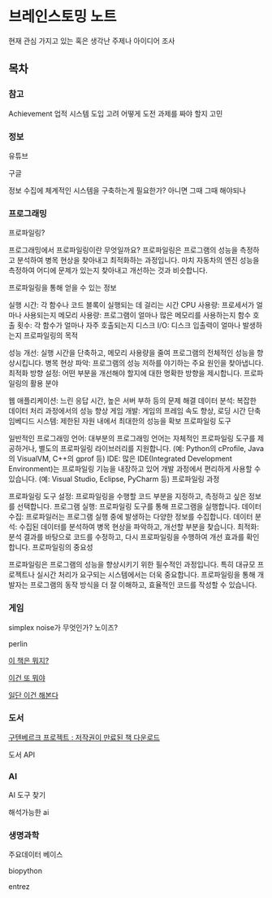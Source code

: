 # 브레인스토밍 노트

현재 관심 가지고 있는 혹은 생각난 주제나 아이디어 조사

## 목차

### 참고

Achievement 업적 시스템 도입 고려
어떻게 도전 과제를 짜야 할지 고민

### 정보

유튜브

구글 

정보 수집에 체계적인 시스템을 구축하는게 필요한가? 아니면 그때 그때 해야되나 

### 프로그래밍

프로파일링?

프로그래밍에서 프로파일링이란 무엇일까요?
프로파일링은 프로그램의 성능을 측정하고 분석하여 병목 현상을 찾아내고 최적화하는 과정입니다. 마치 자동차의 엔진 성능을 측정하여 어디에 문제가 있는지 찾아내고 개선하는 것과 비슷합니다.

프로파일링을 통해 얻을 수 있는 정보

실행 시간: 각 함수나 코드 블록이 실행되는 데 걸리는 시간
CPU 사용량: 프로세서가 얼마나 사용되는지
메모리 사용량: 프로그램이 얼마나 많은 메모리를 사용하는지
함수 호출 횟수: 각 함수가 얼마나 자주 호출되는지
디스크 I/O: 디스크 입출력이 얼마나 발생하는지
프로파일링의 목적

성능 개선: 실행 시간을 단축하고, 메모리 사용량을 줄여 프로그램의 전체적인 성능을 향상시킵니다.
병목 현상 파악: 프로그램의 성능 저하를 야기하는 주요 원인을 찾아냅니다.
최적화 방향 설정: 어떤 부분을 개선해야 할지에 대한 명확한 방향을 제시합니다.
프로파일링의 활용 분야

웹 애플리케이션: 느린 응답 시간, 높은 서버 부하 등의 문제 해결
데이터 분석: 복잡한 데이터 처리 과정에서의 성능 향상
게임 개발: 게임의 프레임 속도 향상, 로딩 시간 단축
임베디드 시스템: 제한된 자원 내에서 최대한의 성능을 확보
프로파일링 도구

일반적인 프로그래밍 언어: 대부분의 프로그래밍 언어는 자체적인 프로파일링 도구를 제공하거나, 별도의 프로파일링 라이브러리를 지원합니다. (예: Python의 cProfile, Java의 VisualVM, C++의 gprof 등)
IDE: 많은 IDE(Integrated Development Environment)는 프로파일링 기능을 내장하고 있어 개발 과정에서 편리하게 사용할 수 있습니다. (예: Visual Studio, Eclipse, PyCharm 등)
프로파일링 과정

프로파일링 도구 설정: 프로파일링을 수행할 코드 부분을 지정하고, 측정하고 싶은 정보를 선택합니다.
프로그램 실행: 프로파일링 도구를 통해 프로그램을 실행합니다.
데이터 수집: 프로파일러는 프로그램 실행 중에 발생하는 다양한 정보를 수집합니다.
데이터 분석: 수집된 데이터를 분석하여 병목 현상을 파악하고, 개선할 부분을 찾습니다.
최적화: 분석 결과를 바탕으로 코드를 수정하고, 다시 프로파일링을 수행하여 개선 효과를 확인합니다.
프로파일링의 중요성

프로파일링은 프로그램의 성능을 향상시키기 위한 필수적인 과정입니다. 특히 대규모 프로젝트나 실시간 처리가 요구되는 시스템에서는 더욱 중요합니다. 프로파일링을 통해 개발자는 프로그램의 동작 방식을 더 잘 이해하고, 효율적인 코드를 작성할 수 있습니다.

### 게임

simplex noise가 무엇인가? 노이즈? 

perlin

[이 책은 뭐지?](https://thebookofshaders.com/00/?lan=kr)

[이건 또 뭐야](https://processing.org/)

[일단 이건 해본다](https://github.com/kaleidawave/islands)

### 도서

[구텐베르크 프로젝트 : 저작권이 만료된 책 다운로드](https://www.gutenberg.org/browse/scores/top)

도서 API

### AI

AI 도구 찾기

해석가능한 ai

### 생명과학

주요데이터 베이스

biopython 

entrez


